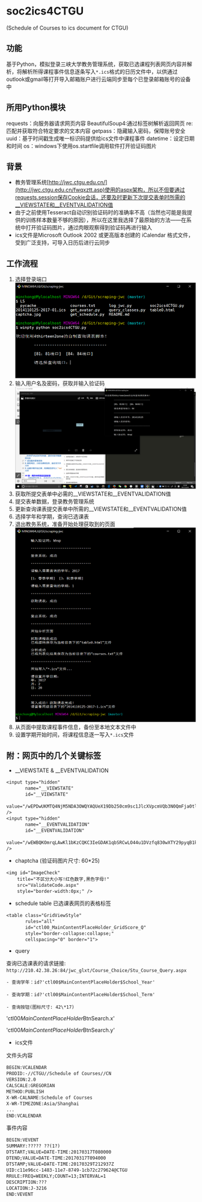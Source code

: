 # soc2ics4CTGU
(Schedule of Courses to ics document for CTGU)
## 功能
基于Python，模拟登录三峡大学教务管理系统，获取已选课程列表网页内容并解析，将解析所得课程事件信息逐条写入`*.ics`格式的日历文件中，以供通过outlook或gmail等打开导入邮箱账户进行云端同步至每个已登录邮箱账号的设备中
## 所用Python模块
requests：向服务器请求网页内容
BeautifulSoup4:通过标签树解析返回网页
re:匹配并获取符合特定要求的文本内容
getpass：隐藏输入密码，保障账号安全
uuid：基于时间戳生成唯一标识码提供给ics文件中课程事件
datetime：设定日期和时间
os：windows下使用os.startfile调用软件打开验证码图片

## 背景
- 教务管理系统[http://jwc.ctgu.edu.cn/](http://jwc.ctgu.edu.cn/fwqxztt.asp)使用的aspx架构，所以不但要通过requests.session保存Cookie会话，还要及时更新下次提交表单时所需的__VIEWSTATE和__EVENTVALIDATION值
- 由于之前使用Tesseract自动识别验证码时的准确率不高（当然也可能是我提供的训练样本数量不够的原因），所以在这里我选择了最原始的方法——在系统中打开验证码图片，通过肉眼观察得到验证码再进行输入
- ics文件是Microsoft Outlook 2002 或更高版本创建的 iCalendar 格式文件，受到广泛支持，可导入日历后进行云同步

## 工作流程
1. 选择登录端口
![screenshot1](https://github.com/4thirteen2one/scraping-jwc/blob/master/screenshots/screenshot1.PNG)
2. 输入用户名及密码，获取并输入验证码
![screenshot2](https://github.com/4thirteen2one/scraping-jwc/blob/master/screenshots/screenshot2.PNG)
3. 获取所提交表单中必需的__VIEWSTATE和__EVENTVALIDATION值
4. 提交表单数据，登录教务管理系统
5. 更新查询课表提交表单中所需的__VIEWSTATE和__EVENTVALIDATION值
6. 选择学年和学期，查询已选课表
7. 退出教务系统，准备开始处理获取到的页面
![screenshot3](https://github.com/4thirteen2one/scraping-jwc/blob/master/screenshots/screenshot3.PNG)
8. 从页面中提取课程事件信息，备份至本地文本文件中
9. 设置学期开始时间，将课程信息逐一写入`*.ics`文件


## 附：网页中的几个关键标签
- __VIEWSTATE & __EVENTVALIDATION
```
<input type="hidden" 
       name="__VIEWSTATE" 
       id="__VIEWSTATE" 
       value="/wEPDwUKMTQ4NjM5NDA3OWQYAQUeX19Db250cm9sc1JlcXVpcmVQb3N0QmFja0tleV9fFgEFCGJ0bkxvZ2luU077LK9itKNe3fhI7aoZZ+S5Ryo=" />
<input type="hidden" 
       name="__EVENTVALIDATION" 
       id="__EVENTVALIDATION" 
       value="/wEWBQKOmrqLAwKl1bKzCQKC3IeGDAK1qbSRCwLO44u1DVzfq830wXTY29pyqB1kTMdgWLfG" />
```

- chaptcha
(验证码图片尺寸: 60\*25)
```
<img id="ImageCheck" 
    title="不区分大小写!红色数字,黑色字母!"
    src="ValidateCode.aspx" 
    style="border-width:0px;" />
```

- schedule table
已选课表网页的表格标签
```
<table class="GridViewStyle" 
       rules="all" 
       id="ctl00_MainContentPlaceHolder_GridScore_Q" 
       style="border-collapse:collapse;" 
       cellspacing="0" border="1">
```

- query

查询已选课表的请求链接: `http://210.42.38.26:84/jwc_glxt/Course_Choice/Stu_Course_Query.aspx`

    - 查询学年：id?'ctl00$MainContentPlaceHolder$School_Year'

    - 查询学期：id?'ctl00$MainContentPlaceHolder$School_Term'

    - 查询按钮(图标尺寸: 42\*17)
    
'ctl00$MainContentPlaceHolder$BtnSearch.x'

'ctl00$MainContentPlaceHolder$BtnSearch.y'

- ics文件

文件头内容
```
BEGIN:VCALENDAR
PRODID:-//CTGU//Schedule of Courses//CN
VERSION:2.0
CALSCALE:GREGORIAN
METHOD:PUBLISH
X-WR-CALNAME:Schedule of Courses
X-WR-TIMEZONE:Asia/Shanghai
...
END:VCALENDAR
```
事件内容
```
BEGIN:VEVENT
SUMMARY:????? ??(1?)
DTSTART;VALUE=DATE-TIME:20170317T080000
DTEND;VALUE=DATE-TIME:20170317T094000
DTSTAMP;VALUE=DATE-TIME:20170329T212937Z
UID:c11e96cc-1483-11e7-8749-1cb72c279624@CTGU
RRULE:FREQ=WEEKLY;COUNT=13;INTERVAL=1
DESCRIPTION:???
LOCATION:J-3216
END:VEVENT
```